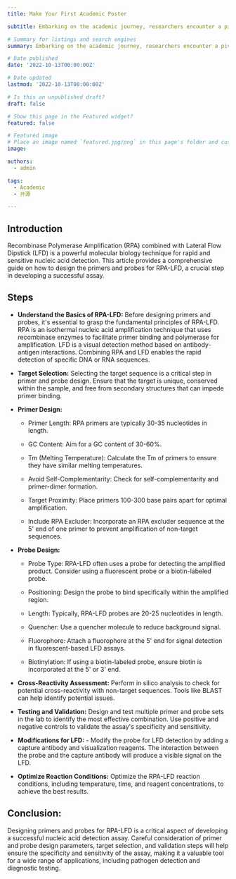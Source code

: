 ```yaml
---
title: Make Your First Academic Poster

subtitle: Embarking on the academic journey, researchers encounter a pivotal milestone: crafting academic posters. For many, this marks an essential step in sharing research insights. Are you new to this endeavor? Fear not! This guide is tailored to assist you in creating your inaugural academic poster, navigating the process with ease and confidence. Let’s embark on this enlightening journey together!

# Summary for listings and search engines
summary: Embarking on the academic journey, researchers encounter a pivotal milestone: crafting academic posters. For many, this marks an essential step in sharing research insights. Are you new to this endeavor? Fear not! This guide is tailored to assist you in creating your inaugural academic poster, navigating the process with ease and confidence. Let’s embark on this enlightening journey together!

# Date published
date: '2022-10-13T00:00:00Z'

# Date updated
lastmod: '2022-10-13T00:00:00Z'

# Is this an unpublished draft?
draft: false

# Show this page in the Featured widget?
featured: false

# Featured image
# Place an image named `featured.jpg/png` in this page's folder and customize its options here.
image:

authors:
  - admin

tags:
  - Academic
  - 开源

---
```


## Introduction

Recombinase Polymerase Amplification (RPA) combined with Lateral Flow Dipstick (LFD) is a powerful molecular biology technique for rapid and sensitive nucleic acid detection. This article provides a comprehensive guide on how to design the primers and probes for RPA-LFD, a crucial step in developing a successful assay.

## Steps

- **Understand the Basics of RPA-LFD:** Before designing primers and probes, it's essential to grasp the fundamental principles of RPA-LFD. RPA is an isothermal nucleic acid amplification technique that uses recombinase enzymes to facilitate primer binding and polymerase for amplification. LFD is a visual detection method based on antibody-antigen interactions. Combining RPA and LFD enables the rapid detection of specific DNA or RNA sequences.
  
- **Target Selection:** Selecting the target sequence is a critical step in primer and probe design. Ensure that the target is unique, conserved within the sample, and free from secondary structures that can impede primer binding.
  
- **Primer Design:**
  
   * Primer Length: RPA primers are typically 30-35 nucleotides in length.
  
   * GC Content: Aim for a GC content of 30-60%.
  
   * Tm (Melting Temperature): Calculate the Tm of primers to ensure they have similar melting temperatures.
  
   * Avoid Self-Complementarity: Check for self-complementarity and primer-dimer formation.
  
   * Target Proximity: Place primers 100-300 base pairs apart for optimal amplification.
  
   * Include RPA Excluder: Incorporate an RPA excluder sequence at the 5' end of one primer to prevent amplification of non-target sequences.

- **Probe Design:**
  
  * Probe Type: RPA-LFD often uses a probe for detecting the amplified product. Consider using a fluorescent probe or a biotin-labeled probe.
  
  * Positioning: Design the probe to bind specifically within the amplified region.
  
  * Length: Typically, RPA-LFD probes are 20-25 nucleotides in length.
  
  * Quencher: Use a quencher molecule to reduce background signal.
  
  * Fluorophore: Attach a fluorophore at the 5' end for signal detection in fluorescent-based LFD assays.
  
  * Biotinylation: If using a biotin-labeled probe, ensure biotin is incorporated at the 5' or 3' end.

- **Cross-Reactivity Assessment:** Perform in silico analysis to check for potential cross-reactivity with non-target sequences. Tools like BLAST can help identify potential issues.
  
- **Testing and Validation:** Design and test multiple primer and probe sets in the lab to identify the most effective combination. Use positive and negative controls to validate the assay's specificity and sensitivity.

- **Modifications for LFD:** - Modify the probe for LFD detection by adding a capture antibody and visualization reagents. The interaction between the probe and the capture antibody will produce a visible signal on the LFD.
  
- **Optimize Reaction Conditions:** Optimize the RPA-LFD reaction conditions, including temperature, time, and reagent concentrations, to achieve the best results.
  
## Conclusion:

Designing primers and probes for RPA-LFD is a critical aspect of developing a successful nucleic acid detection assay. Careful consideration of primer and probe design parameters, target selection, and validation steps will help ensure the specificity and sensitivity of the assay, making it a valuable tool for a wide range of applications, including pathogen detection and diagnostic testing.
